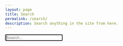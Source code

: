 ```yaml
---
layout: page
title: Search
permalink: /search/
description: Search anything in the site from here.
---
```


<!-- Html Elements for Search -->
<div id="search-container">
<input type="text" id="search-input" placeholder="Search..." autofocus>
</div>
<div id="results-container"></div>

<!-- Script pointing to jekyll-search.js -->
<script src="{{site.baseurl}}/js/jekyll-search.min.js" type="text/javascript"></script>
<script>
SimpleJekyllSearch({
  searchInput: document.getElementById('search-input'),
  resultsContainer: document.getElementById('results-container'),
    searchResultTemplate: '<a class="nostyle" href="{url}"><div class="row cards blog-list"><div class="col-md-3 image" style="background-image: url({image})"></div><div class="col-md-9 content"><h3 class="title">{title}</h3><p class="description">{description}</p></div></div></a>',
  noResultsText: 'No results found',
  json: '{{site.baseurl}}/search.json'
})
</script>
